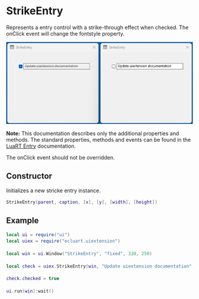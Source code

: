 # StrikeEntry

Represents a entry control with a strike-through effect when checked. The onClick event will change the fontstyle property.

![strikeentry](/docs/strikeentry/strikeentry01.png)

**Note:**
This documentation describes only the additional properties and methods.
The standard properties, methods and events can be found in the [LuaRT Entry](https://www.luart.org/doc/ui/Entry.html) documentation.

The onClick event should not be overridden.

## Constructor

Initializes a new stricke entry instance.

```Lua
StrikeEntry(parent, caption, [x], [y], [width], [height])
```

## Example

```Lua
local ui = require("ui")
local uiex = require("ecluart.uiextension")

local win = ui.Window("StrikeEntry", "fixed", 320, 250)

local check = uiex.StrikeEntry(win, "Update uiextension documentation", 10, 10)

check.checked = true

ui.run(win):wait()
```
